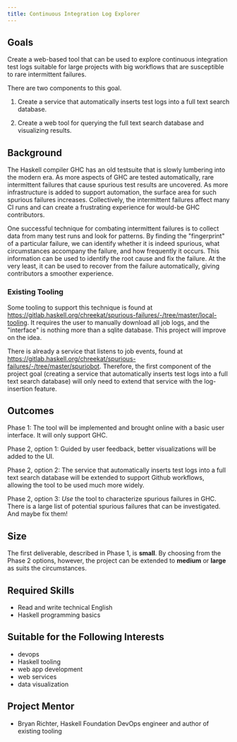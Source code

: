 ```yaml
---
title: Continuous Integration Log Explorer
---
```


## Goals

Create a web-based tool that can be used to explore continuous integration test
logs suitable for large projects with big workflows that are susceptible to rare
intermittent failures.

There are two components to this goal.

1. Create a service that automatically inserts test logs into a full text search
   database.

2. Create a web tool for querying the full text search database and visualizing
   results.

## Background

The Haskell compiler GHC has an old testsuite that is slowly lumbering into the
modern era. As more aspects of GHC are tested automatically, rare intermittent
failures that cause spurious test results are uncovered. As more infrastructure
is added to support automation, the surface area for such spurious failures
increases. Collectively, the intermittent failures affect many CI runs and can
create a frustrating experience for would-be GHC contributors.

One successful technique for combating intermittent failures is to collect data
from many test runs and look for patterns. By finding the "fingerprint" of a
particular failure, we can identify whether it is indeed spurious, what
circumstances accompany the failure, and how frequently it occurs. This
information can be used to identify the root cause and fix the failure. At the
very least, it can be used to recover from the failure automatically, giving
contributors a smoother experience.

### Existing Tooling

Some tooling to support this technique is found at
<https://gitlab.haskell.org/chreekat/spurious-failures/-/tree/master/local-tooling>.
It requires the user to manually download all job logs, and the "interface" is
nothing more than a sqlite database. This project will improve on the idea.

There is already a service that listens to job events, found at
<https://gitlab.haskell.org/chreekat/spurious-failures/-/tree/master/spuriobot>.
Therefore, the first component of the project goal (creating a service that
automatically inserts test logs into a full text search database) will only need
to extend that service with the log-insertion feature.

## Outcomes

Phase 1: The tool will be implemented and brought online with a basic user
interface. It will only support GHC.

Phase 2, option 1: Guided by user feedback, better visualizations will be added
to the UI.

Phase 2, option 2: The service that automatically inserts test logs into a full
text search database will be extended to support Github workflows, allowing the
tool to be used much more widely.

Phase 2, option 3: *Use* the tool to characterize spurious failures in GHC.
There is a large list of potential spurious failures that can be investigated.
And maybe fix them!

## Size

The first deliverable, described in Phase 1, is **small**. By choosing from the
Phase 2 options, however, the project can be extended to **medium** or **large**
as suits the circumstances.

## Required Skills

* Read and write technical English
* Haskell programming basics

## Suitable for the Following Interests

* devops
* Haskell tooling
* web app development
* web services
* data visualization

## Project Mentor

* Bryan Richter, Haskell Foundation DevOps engineer and author of existing tooling
